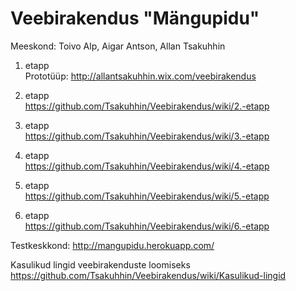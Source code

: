 Veebirakendus "Mängupidu"
===============

Meeskond: Toivo Alp, Aigar Antson, Allan Tsakuhhin

1. etapp  
Prototüüp:
http://allantsakuhhin.wix.com/veebirakendus

2. etapp  
https://github.com/Tsakuhhin/Veebirakendus/wiki/2.-etapp  
  
3. etapp  
https://github.com/Tsakuhhin/Veebirakendus/wiki/3.-etapp  
 
4. etapp  
https://github.com/Tsakuhhin/Veebirakendus/wiki/4.-etapp  
  
5. etapp  
https://github.com/Tsakuhhin/Veebirakendus/wiki/5.-etapp  
  
6. etapp  
https://github.com/Tsakuhhin/Veebirakendus/wiki/6.-etapp

  
Testkeskkond: 
http://mangupidu.herokuapp.com/ 

Kasulikud lingid veebirakenduste loomiseks  
https://github.com/Tsakuhhin/Veebirakendus/wiki/Kasulikud-lingid


